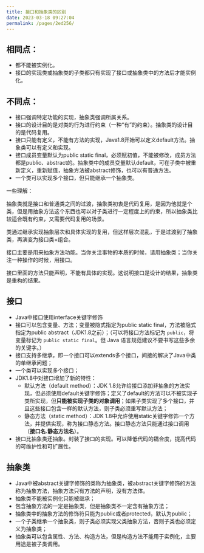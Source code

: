 ```yaml
---
title: 接口和抽象类的区别
date: 2023-03-18 09:27:04
permalink: /pages/2ed256/
---
```




## 相同点：

- 都不能被实例化。
- 接口的实现类或抽象类的子类都只有实现了接口或抽象类中的方法后才能实例化。

## 不同点：

- 接口强调特定功能的实现，抽象类强调所属关系。
- 接口的设计目的是对类的行为进行约束（一种“有”的约束）。抽象类的设计目的是代码复用。
- 接口只能有定义，不能有方法的实现，Java1.8开始可以定义default方法。抽象类可以有定义和实现。
- 接口成员变量默认为public static final，必须赋初值，不能被修改，成员方法都是public、abstract的。抽象类中的成员变量默认default，可在子类中被重新定义，重新赋值，抽象方法被abstract修饰，也可以有普通方法。
- 一个类可以实现多个接口，但只能继承一个抽象类。

一些理解：

抽象类就是接口和普通类之间的过渡，抽象类初衷是代码复用，是因为他就是个类，但是用抽象方法这个东西也可以对子类进行一定程度上的约束，所以抽象类比较适合既有约束，又需要代码复用的场景。

类通过继承实现抽象层次和具体实现的复用，但这样层次混乱，于是过渡到了抽象类，再演变为接口类+组合。

接口主要是用来抽象方法功能。当你关注事物的本质的时候，请用抽象类；当你关注一种操作的时候，用接口。

接口里面的方法只能声明，不能有具体的实现。这说明接口是设计的结果，抽象类是重构的结果。

## 接口

- Java中接口使用interface关键字修饰
- 接口可以包含变量、方法；变量被隐式指定为public static final，方法被隐式指定为public abstract（JDK1.8之前）；（可以将接口方法标记为 `public`，将变量标记为 `public static final`。但 Java 语言规范建议不要书写这些多余的关键字。）
- 接口支持多继承，即一个接口可以extends多个接口，间接的解决了Java中类的单继承问题；
- 一个类可以实现多个接口；
- JDK1.8中对接口增加了新的特性：
  - 默认方法（default method）：JDK 1.8允许给接口添加非抽象的方法实现，但必须使用default关键字修饰；定义了default的方法可以不被实现子类所实现，但**只能被实现子类的对象调用**；如果子类实现了多个接口，并且这些接口包含一样的默认方法，则子类必须重写默认方法；
  - 静态方法（static method）：JDK 1.8中允许使用static关键字修饰一个方法，并提供实现，称为接口静态方法。接口静态方法只能通过接口调用（**接口名.静态方法名**）。
- 接口比抽象类还抽象。封装了接口的实现。可以降低代码的耦合度，提高代码的可维护性和可扩展性。

## 抽象类

- Java中被abstract关键字修饰的类称为抽象类，被abstract关键字修饰的方法称为抽象方法，抽象方法只有方法的声明，没有方法体。
- 抽象类不能被实例化只能被继承；
- 包含抽象方法的一定是抽象类，但是抽象类不一定含有抽象方法；
- 抽象类中的抽象方法的修饰符只能为public或者protected，默认为public；
- 一个子类继承一个抽象类，则子类必须实现父类抽象方法，否则子类也必须定义为抽象类；
- 抽象类可以包含属性、方法、构造方法，但是构造方法不能用于实例化，主要用途是被子类调用。
